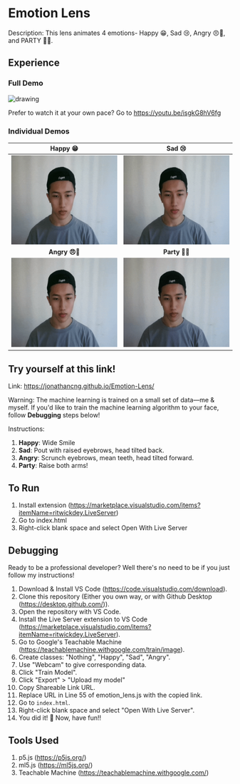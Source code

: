 # Emotion Lens

Description: This lens animates 4 emotions- Happy 😁, Sad 😢, Angry 😠💢, and PARTY 🕺💃.

## Experience

### Full Demo

<img src="assets/fulldemo.gif" alt="drawing" height="400"/>

Prefer to watch it at your own pace? Go to https://youtu.be/isgkG8hV6fg

### Individual Demos

Happy 😁 | Sad 😢
:-------------------------:|:-------------------------:
<img src="assets/happy-sample.gif" alt="drawing" height="200"/> | <img src="assets/sad-sample.gif" alt="drawing" height="200"/>
**Angry 😠💢** | **Party 🕺💃**
<img src="assets/angry-sample.gif" alt="drawing" height="200"/> | <img src="assets/party-sample.gif" alt="drawing" height="200"/>

## Try yourself at this link!

Link: https://jonathancng.github.io/Emotion-Lens/

Warning: The machine learning is trained on a small set of data—me & myself. If you'd like to train the machine learning algorithm to your face, follow **Debugging** steps below!

Instructions:
1. **Happy**: Wide Smile
2. **Sad**: Pout with raised eyebrows, head tilted back.
3. **Angry**: Scrunch eyebrows, mean teeth, head tilted forward.
4. **Party**: Raise both arms!



## To Run

1. Install extension (https://marketplace.visualstudio.com/items?itemName=ritwickdey.LiveServer)
2. Go to index.html
3. Right-click blank space and select Open With Live Server

## Debugging

Ready to be a professional developer? Well there's no need to be if you just follow my instructions!

1. Download & Install VS Code (https://code.visualstudio.com/download).
2. Clone this repository (Either you own way, or with Github Desktop (https://desktop.github.com/)).
3. Open the repository with VS Code.
4. Install the Live Server extension to VS Code (https://marketplace.visualstudio.com/items?itemName=ritwickdey.LiveServer).
5. Go to Google's Teachable Machine (https://teachablemachine.withgoogle.com/train/image).
6. Create classes: "Nothing", "Happy", "Sad", "Angry".
3. Use "Webcam" to give corresponding data.
4. Click "Train Model".
5. Click "Export" > "Upload my model"
6. Copy Shareable Link URL.
7. Replace URL in Line 55 of emotion_lens.js with the copied link.
7. Go to `index.html`.
8. Right-click blank space and select "Open With Live Server".
9. You did it! 🎉 Now, have fun!! 

## Tools Used
1. p5.js (https://p5js.org/)
2. ml5.js (https://ml5js.org/)
3. Teachable Machine (https://teachablemachine.withgoogle.com/)
